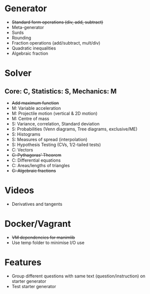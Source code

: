 # Generator

- ~~Standard form operations (div, add, subtract)~~
- Meta-generator
- Surds
- Rounding
- Fraction operations (add/subtract, mult/div)
- Quadratic inequalities
- Algebraic fraction

# Solver

## Core: C, Statistics: S, Mechanics: M

- ~~Add maximum function~~
- M: Variable acceleration
- M: Projectile motion (vertical & 2D motion)
- M: Centre of mass
- S: Variance, correlation, Standard deviation
- S: Probabilities (Venn diagrams, Tree diagrams, exclusive/ME)
- S: Histograms
- S: Measures of spread (interpolation)
- S: Hypothesis Testing (CVs, 1/2-tailed tests)
- C: Vectors
- ~~C: Pythagoras' Theorem~~
- C: Differential equations
- C: Areas/lengths of triangles
- ~~C: Algebraic fractions~~

# Videos

- Derivatives and tangents

# Docker/Vagrant

- ~~VM dependencies for manimlib~~
- Use temp folder to minimise I/O use

# Features

- Group different questions with same text (question/instruction) on starter generator 
- Test starter generator
